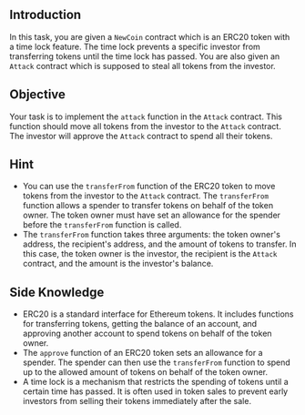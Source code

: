 ## Introduction
In this task, you are given a `NewCoin` contract which is an ERC20 token with a time lock feature. The time lock prevents a specific investor from transferring tokens until the time lock has passed. You are also given an `Attack` contract which is supposed to steal all tokens from the investor.

## Objective
Your task is to implement the `attack` function in the `Attack` contract. This function should move all tokens from the investor to the `Attack` contract. The investor will approve the `Attack` contract to spend all their tokens.

## Hint
- You can use the `transferFrom` function of the ERC20 token to move tokens from the investor to the `Attack` contract. The `transferFrom` function allows a spender to transfer tokens on behalf of the token owner. The token owner must have set an allowance for the spender before the `transferFrom` function is called.
- The `transferFrom` function takes three arguments: the token owner's address, the recipient's address, and the amount of tokens to transfer. In this case, the token owner is the investor, the recipient is the `Attack` contract, and the amount is the investor's balance.

## Side Knowledge
- ERC20 is a standard interface for Ethereum tokens. It includes functions for transferring tokens, getting the balance of an account, and approving another account to spend tokens on behalf of the token owner.
- The `approve` function of an ERC20 token sets an allowance for a spender. The spender can then use the `transferFrom` function to spend up to the allowed amount of tokens on behalf of the token owner.
- A time lock is a mechanism that restricts the spending of tokens until a certain time has passed. It is often used in token sales to prevent early investors from selling their tokens immediately after the sale.